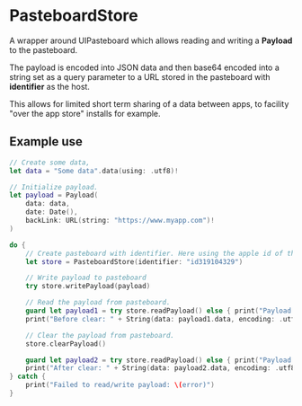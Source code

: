 # PasteboardStore

A wrapper around UIPasteboard which allows reading and writing a **Payload** to the pasteboard.

The payload is encoded into JSON data and then base64 encoded into a string set as a query parameter to a URL stored in the pasteboard with **identifier** as the host.

This allows for limited short term sharing of a data between apps, to facility "over the app store" installs for example. 

## Example use

````Swift
// Create some data,
let data = "Some data".data(using: .utf8)!

// Initialize payload.
let payload = Payload(
    data: data,
    date: Date(),
    backLink: URL(string: "https://www.myapp.com")!
)

do {
    // Create pasteboard with identifier. Here using the apple id of the app.
    let store = PasteboardStore(identifier: "id319104329")

    // Write payload to pasteboard
    try store.writePayload(payload)

    // Read the payload from pasteboard.
    guard let payload1 = try store.readPayload() else { print("Payload not found"); return }
    print("Before clear: " + String(data: payload1.data, encoding: .utf8)!)

    // Clear the payload from pasteboard.
    store.clearPayload()

    guard let payload2 = try store.readPayload() else { print("Payload not found"); return }
    print("After clear: " + String(data: payload2.data, encoding: .utf8)!)
} catch {
    print("Failed to read/write payload: \(error)")
}
````
